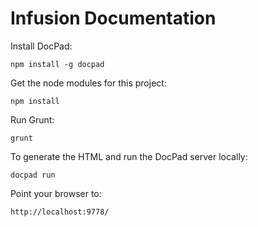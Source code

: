 Infusion Documentation
======================

Install DocPad:

```
npm install -g docpad
```

Get the node modules for this project:

```
npm install
```

Run Grunt:

```
grunt
```

To generate the HTML and run the DocPad server locally:

```
docpad run
```

Point your browser to:

```
http://localhost:9778/
```
